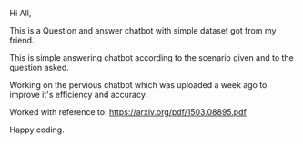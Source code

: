 Hi All,

This is a Question and answer chatbot with simple dataset got from my friend. 

This is simple answering chatbot according to the scenario given and to the question asked.

Working on the pervious chatbot which was uploaded a week ago to improve it's efficiency and accuracy.

Worked with reference to: https://arxiv.org/pdf/1503.08895.pdf

Happy coding.
